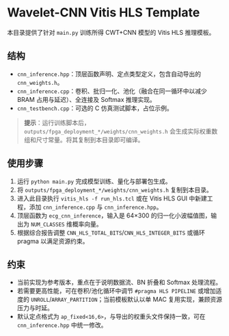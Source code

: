 # Wavelet-CNN Vitis HLS Template

本目录提供了针对 `main.py` 训练所得 CWT+CNN 模型的 Vitis HLS 推理模板。

## 结构

- `cnn_inference.hpp`：顶层函数声明、定点类型定义，包含自动导出的 `cnn_weights.h`。
- `cnn_inference.cpp`：卷积、批归一化、池化（融合在同一循环中以减少 BRAM 占用与延迟）、全连接及 Softmax 推理实现。
- `cnn_testbench.cpp`：可选的 C 仿真测试脚本，占位示例。

> **提示**：运行训练脚本后，`outputs/fpga_deployment_*/weights/cnn_weights.h` 会生成实际权重数组和尺寸常量。将其复制到本目录即可编译。

## 使用步骤

1. 运行 `python main.py` 完成模型训练、量化与部署包生成。
2. 将 `outputs/fpga_deployment_*/weights/cnn_weights.h` 复制到本目录。
3. 进入此目录执行 `vitis_hls -f run_hls.tcl` 或在 Vitis HLS GUI 中新建工程，添加 `cnn_inference.cpp` 与 `cnn_inference.hpp`。
4. 顶层函数为 `ecg_cnn_inference`，输入是 64×300 的归一化小波幅值图，输出为 `NUM_CLASSES` 维概率向量。
5. 根据综合报告调整 `CNN_HLS_TOTAL_BITS`/`CNN_HLS_INTEGER_BITS` 或循环 pragma 以满足资源约束。

## 约束

- 当前实现为参考版本，重点在于说明数据流、BN 折叠和 Softmax 处理流程。
- 若需要更高性能，可在卷积/池化循环中调节 `#pragma HLS PIPELINE` 或增加适度的 `UNROLL`/`ARRAY_PARTITION`；当前模板默认以单 MAC 复用实现，兼顾资源压力与时延。
- 默认定点格式为 `ap_fixed<16,6>`，与导出的权重头文件保持一致，可在 `cnn_inference.hpp` 中统一修改。
